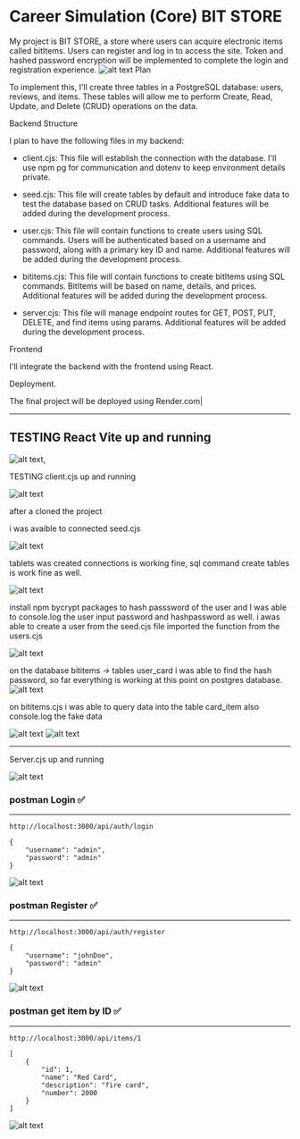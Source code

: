 # Career Simulation (Core) BIT STORE

My project is BIT STORE, a store where users can acquire electronic items called bitItems. Users can register and log in to access the site. Token and hashed password encryption will be implemented to complete the login and registration experience.
![alt text](img/image.png)
Plan

To implement this, I'll create three tables in a PostgreSQL database: users, reviews, and items. These tables will allow me to perform Create, Read, Update, and Delete (CRUD) operations on the data.

Backend Structure

I plan to have the following files in my backend:

- client.cjs: This file will establish the connection with the database. I'll use npm pg for communication and dotenv to keep environment details private.

- seed.cjs: This file will create tables by default and introduce fake data to test the database based on CRUD tasks. Additional features will be added during the development process.

- user.cjs: This file will contain functions to create users using SQL commands. Users will be authenticated based on a username and password, along with a primary key ID and name. Additional features will be added during the development process.

- bititems.cjs: This file will contain functions to create bitItems using SQL commands. BitItems will be based on name, details, and prices. Additional features will be added during the development process.

- server.cjs: This file will manage endpoint routes for GET, POST, PUT, DELETE, and find items using params. Additional features will be added during the development process.

Frontend

I'll integrate the backend with the frontend using React.

Deployment.

The final project will be deployed using Render.com|

--------------------------------------
TESTING React Vite up and running
--------------------------------------

![alt text](img/image-2.png),


TESTING client.cjs up and running

![alt text](img/image-1.png)

after a cloned the project

i was avaible to connected seed.cjs

![alt text](img/image4.png) 

tablets was created connections is working fine,
sql command create tables is work fine as well.

![alt text](img/image-3.png)

install npm bycrypt packages to hash passsword of the user and
I was able to console.log the user input password and hashpassword as well.
i awas able to create a user from the seed.cjs file imported the function from
the users.cjs

![alt text](img/image5.png)

on the database bititems -> tables user_card 
i was able to find the hash password,
 so far everything is working at this point 
 on postgres database.
![alt text](img/image6.png)

on bititems.cjs i was able to query data into the table card_item
also console.log the fake data 

![alt text](img/image7.png)
![alt text](img/image8.png)

-------------
Server.cjs up and running 

![alt text](img/image9.png)


###  postman Login ✅

---------------------------

```
http://localhost:3000/api/auth/login

{
    "username": "admin",
    "password": "admin"
}

```

![alt text](img/image10.png)





###  postman Register ✅

---------------------------

```
http://localhost:3000/api/auth/register

{
    "username": "johnDoe",
    "password": "admin"
}

```

![alt text](img/image11.png)

###  postman get item by ID ✅

---------------------------

```
http://localhost:3000/api/items/1

[
    {
        "id": 1,
        "name": "Red Card",
        "description": "fire card",
        "number": 2000
    }
]
```

![alt text](img/image12.png)